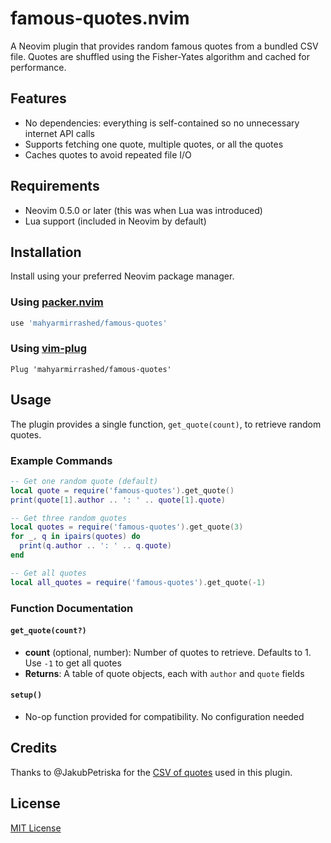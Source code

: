# famous-quotes.nvim

A Neovim plugin that provides random famous quotes from a bundled CSV file. Quotes are shuffled using the Fisher-Yates algorithm and cached for performance.

## Features

- No dependencies: everything is self-contained so no unnecessary internet API calls
- Supports fetching one quote, multiple quotes, or all the quotes
- Caches quotes to avoid repeated file I/O

## Requirements

- Neovim 0.5.0 or later (this was when Lua was introduced)
- Lua support (included in Neovim by default)

## Installation

Install using your preferred Neovim package manager.

### Using [packer.nvim](https://github.com/wbthomason/packer.nvim)

```lua
use 'mahyarmirrashed/famous-quotes'
```

### Using [vim-plug](https://github.com/junegunn/vim-plug)

```vim
Plug 'mahyarmirrashed/famous-quotes'
```

## Usage

The plugin provides a single function, `get_quote(count)`, to retrieve random quotes.

### Example Commands

```lua
-- Get one random quote (default)
local quote = require('famous-quotes').get_quote()
print(quote[1].author .. ': ' .. quote[1].quote)

-- Get three random quotes
local quotes = require('famous-quotes').get_quote(3)
for _, q in ipairs(quotes) do
  print(q.author .. ': ' .. q.quote)
end

-- Get all quotes
local all_quotes = require('famous-quotes').get_quote(-1)
```

### Function Documentation

#### `get_quote(count?)`

- **count** (optional, number): Number of quotes to retrieve. Defaults to 1. Use `-1` to get all quotes
- **Returns**: A table of quote objects, each with `author` and `quote` fields

#### `setup()`

- No-op function provided for compatibility. No configuration needed

## Credits

Thanks to @JakubPetriska for the [CSV of quotes](https://gist.github.com/JakubPetriska/060958fd744ca34f099e947cd080b540) used in this plugin.

## License

[MIT License](./LICENSE)
